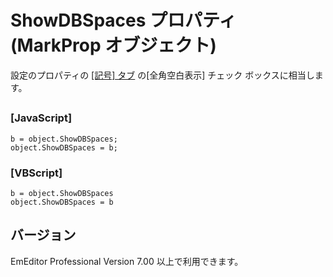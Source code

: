 # ShowDBSpaces プロパティ (MarkProp オブジェクト)

設定のプロパティの [\[記号\] タブ](../../dlg/properties/marks/index) の\[全角空白表示\] チェック ボックスに相当します。

## 

### \[JavaScript\]

```
b = object.ShowDBSpaces;
object.ShowDBSpaces = b;
```

### \[VBScript\]

```
b = object.ShowDBSpaces
object.ShowDBSpaces = b
```

## バージョン

EmEditor Professional Version 7.00 以上で利用できます。
